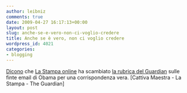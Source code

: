 ```yaml
---
author: leibniz
comments: true
date: 2009-04-27 16:17:13+00:00
layout: post
slug: anche-se-e-vero-non-ci-voglio-credere
title: Anche se è vero, non ci voglio credere
wordpress_id: 4021
categories:
- blogging
---
```


[Dicono](http://www.cattivamaestra.it/2009/04/la-stampa-cade-sulla-falsa-corrispondenza-di-obama.html) che [La Stampa online](http://www.lastampa.it/redazione/cmsSezioni/esteri/200904articoli/43186girata.asp) ha scambiato [la rubrica del Guardian](http://www.guardian.co.uk/world/2009/apr/26/presidents-emails-barack-obama) sulle finte email di Obama per una corrispondenza vera. [Cattiva Maestra - La Stampa - The Guardian]
